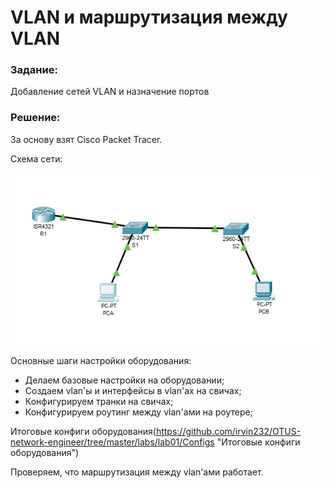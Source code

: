 # VLAN и маршрутизация между VLAN

###  Задание:
Добавление сетей VLAN и назначение портов

###  Решение:
За основу взят Cisco Packet Tracer.

Схема сети:

![](https://github.com/irvin232/OTUS-network-engineer/blob/master/labs/lab01/network%20topology.png)

Основные шаги настройки оборудования:
- Делаем базовые настройки на оборудовании;
- Создаем vlan'ы и интерфейсы в vlan'ах на свичах;
- Конфигурируем транки на свичах;
- Конфигурируем роутинг между vlan'ами на роутере;

Итоговые конфиги оборудования(https://github.com/irvin232/OTUS-network-engineer/tree/master/labs/lab01/Configs "Итоговые конфиги оборудования")

Проверяем, что маршрутизация между vlan'ами работает.
